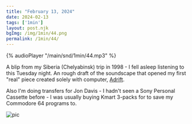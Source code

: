 ```yaml
---
title: "February 13, 2024"
date: 2024-02-13
tags: ['1min']
layout: post.njk
bgImg: /img/1min/44.png
permalink: /1min/44/
---
```


{% audioPlayer "/main/snd/1min/44.mp3" %}

A blip from my Siberia (Chelyabinsk) trip in 1998 - I fell asleep listening to this Tuesday night. An rough draft of the soundscape that opened my first "real" piece created solely with computer, [Adrift](https://listenfastermusic.bandcamp.com/track/adrift). 

Also I'm doing transfers for Jon Davis - I hadn't seen a Sony Personal Cassette before - I was usually buying Kmart 3-packs for to save my Commodore 64 programs to. 


![pic](/main/img/1min/44.png)



